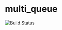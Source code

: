 # multi_queue

[![Build Status](https://travis-ci.org/selenorks/multi_queue.svg?branch=master)](https://travis-ci.org/selenorks/multi_queue)
